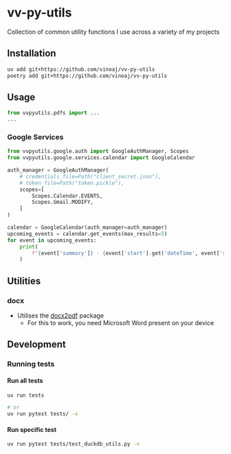 # vv-py-utils

Collection of common utility functions I use across a variety of my projects

## Installation

```sh
uv add git+https://github.com/vinoaj/vv-py-utils
poetry add git+https://github.com/vinoaj/vv-py-utils
```

## Usage

```python
from vvpyutils.pdfs import ...
...
```

### Google Services

```python
from vvpyutils.google.auth import GoogleAuthManager, Scopes
from vvpyutils.google.services.calendar import GoogleCalendar

auth_manager = GoogleAuthManager(
    # credentials_file=Path("client_secret.json"),
    # token_file=Path("token.pickle"),
    scopes=[
        Scopes.Calendar.EVENTS,
        Scopes.Gmail.MODIFY,
    ]
)

calendar = GoogleCalendar(auth_manager=auth_manager)
upcoming_events = calendar.get_events(max_results=5)
for event in upcoming_events:
    print(
        f"{event['summary']} - {event['start'].get('dateTime', event['start'].get('date'))}"
    )
```

## Utilities

### docx

- Utilises the [docx2pdf](https://github.com/AlJohri/docx2pdf) package
  - For this to work, you need Microsoft Word present on your device

## Development

### Running tests

#### Run all tests

```sh
uv run tests

# or
uv run pytest tests/ -v
```

#### Run specific test

```sh
uv run pytest tests/test_duckdb_utils.py -v
```
